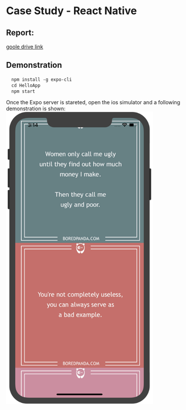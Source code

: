 # Case Study - React Native   

## Report:
[goole drive link](https://docs.google.com/document/d/1QGv__0xI6PyGEp_-t_GY5unyntnVQ-Y_TVNwn3O6cZg/edit?usp=sharing)    

## Demonstration

```
  npm install -g expo-cli     
  cd HelloApp   
  npm start
```

Once the Expo server is stareted, open the ios simulator and a following demonstration is shown:
<img src="https://github.com/ec500-software-engineering/case-study-qzhizhou/blob/master/HelloApp.png" width="400"/>



